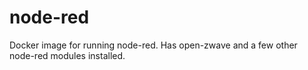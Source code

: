 node-red
========

Docker image for running node-red. Has open-zwave and a few other node-red
modules installed.
